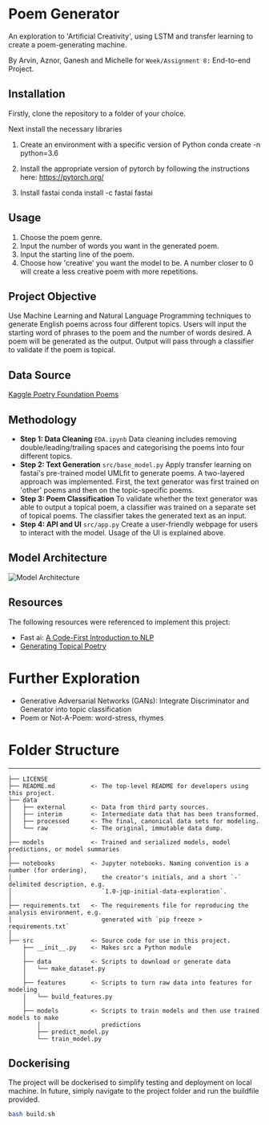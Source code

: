 # Poem Generator
An exploration to 'Artificial Creativity', using LSTM and transfer learning to create a poem-generating machine. 

By Arvin, Aznor, Ganesh and Michelle for `Week/Assignment 8:` End-to-end Project.


## Installation
Firstly, clone the repository to a folder of your choice. 

Next install the necessary libraries

1. Create an environment with a specific version of Python
	conda create -n <env name> python=3.6

2. Install the appropriate version of pytorch by following the instructions here:
	https://pytorch.org/

3. Install fastai
	conda install -c fastai fastai

## Usage
1. Choose the poem genre.
2. Input the number of words you want in the generated poem.
3. Input the starting line of the poem.
4. Choose how 'creative' you want the model to be. 
A number closer to 0 will create a less creative poem with more repetitions. 

## Project Objective
Use Machine Learning and Natural Language Programming techniques to generate English poems across four different topics. Users will input the starting word of phrases to the poem and the number of words desired. A poem will be generated as the output. Output will pass through a classifier to validate if the poem is topical. 

## Data Source
[Kaggle Poetry Foundation Poems](https://www.kaggle.com/tgdivy/poetry-foundation-poems/version/1)

## Methodology
- __Step 1: Data Cleaning__ `EDA.ipynb`
Data cleaning includes removing double/leading/trailing spaces and categorising the poems into four different topics.
-  __Step 2: Text Generation__ `src/base_model.py`
Apply transfer learning on fastai's pre-trained model UMLfit to generate poems. A two-layered approach was implemented. First, the text generator was first trained on 'other' poems and then on the topic-specific poems.
- __Step 3: Poem Classification__
To validate whether the text generator was able to output a topical poem, a classifier was trained on a separate set of topical poems. The classifier takes the generated text as an input.
- __Step 4: API and UI__ `src/app.py`
Create a user-friendly webpage for users to interact with the model. Usage of the UI is explained above.

## Model Architecture
![Model Architecture](http://gitlab.int.aisingapore.org/aiap/aiap4/team1-project/blob/team1_michelle/Architecture_diagram.PNG)

## Resources 
The following resources were referenced to implement this project:
- Fast ai: [A Code-First Introduction to NLP](https://www.youtube.com/watch?v=PNNHaQUQqW8&list=PLtmWHNX-gukKocXQOkQjuVxglSDYWsSh9&index=8)
- [Generating Topical Poetry](https://www.isi.edu/natural-language/mt/generating-topical-poetry.pdf)

# Further Exploration
- Generative Adversarial Networks (GANs): Integrate Discriminator and Generator into topic classification
- Poem or Not-A-Poem: word-stress, rhymes

# Folder Structure
------------

    ├── LICENSE
    ├── README.md          <- The top-level README for developers using this project.
    ├── data
    │   ├── external       <- Data from third party sources.
    │   ├── interim        <- Intermediate data that has been transformed.
    │   ├── processed      <- The final, canonical data sets for modeling.
    │   └── raw            <- The original, immutable data dump.
    │
    ├── models             <- Trained and serialized models, model predictions, or model summaries
    │
    ├── notebooks          <- Jupyter notebooks. Naming convention is a number (for ordering),
    │                         the creator's initials, and a short `-` delimited description, e.g.
    │                         `1.0-jqp-initial-data-exploration`.
    │
    ├── requirements.txt   <- The requirements file for reproducing the analysis environment, e.g.
    │                         generated with `pip freeze > requirements.txt`
    │
    ├── src                <- Source code for use in this project.
        ├── __init__.py    <- Makes src a Python module
        │
        ├── data           <- Scripts to download or generate data
        │   └── make_dataset.py
        │
        ├── features       <- Scripts to turn raw data into features for modeling
        │   └── build_features.py
        │
        ├── models         <- Scripts to train models and then use trained models to make
            │                 predictions
            ├── predict_model.py
            └── train_model.py

## Dockerising
The project will be dockerised to simplify testing and deployment on local machine. 
In future, simply navigate to the project folder and run the buildfile provided.

```bash
bash build.sh
```